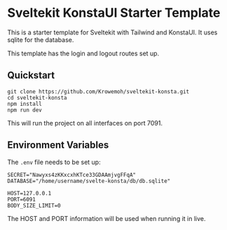 # Sveltekit KonstaUI Starter Template

This is a starter template for Sveltekit with Tailwind and KonstaUI. It uses sqlite for the database.

This template has the login and logout routes set up.

## Quickstart

```
git clone https://github.com/Krowemoh/sveltekit-konsta.git
cd sveltekit-konsta 
npm install
npm run dev
```

This will run the project on all interfaces on port 7091.

## Environment Variables

The `.env` file needs to be set up:

```
SECRET="Nawyxs4zKKxcxhKTce33GDAAmjvgFFqA"
DATABASE="/home/username/svelte-konsta/db/db.sqlite"

HOST=127.0.0.1
PORT=6091
BODY_SIZE_LIMIT=0
```

The HOST and PORT information will be used when running it in live.
